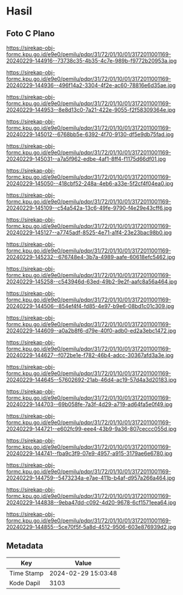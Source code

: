 # Hasil

## Foto C Plano

https://sirekap-obj-formc.kpu.go.id/e9e0/pemilu/pdpr/31/72/01/10/01/3172011001169-20240229-144916--73738c35-4b35-4c7e-989b-f9772b20953a.jpg

https://sirekap-obj-formc.kpu.go.id/e9e0/pemilu/pdpr/31/72/01/10/01/3172011001169-20240229-144936--496f14a2-3304-4f2e-ac60-78816e6d35ae.jpg

https://sirekap-obj-formc.kpu.go.id/e9e0/pemilu/pdpr/31/72/01/10/01/3172011001169-20240229-144953--8e8d13c0-7a21-422e-9055-f2f58309364e.jpg

https://sirekap-obj-formc.kpu.go.id/e9e0/pemilu/pdpr/31/72/01/10/01/3172011001169-20240229-145012--6768bb5e-6392-4f70-9130-df5e9db75fad.jpg

https://sirekap-obj-formc.kpu.go.id/e9e0/pemilu/pdpr/31/72/01/10/01/3172011001169-20240229-145031--a7a5f962-edbe-4af1-8ff4-f1175d66df01.jpg

https://sirekap-obj-formc.kpu.go.id/e9e0/pemilu/pdpr/31/72/01/10/01/3172011001169-20240229-145050--418cbf52-248a-4eb6-a33e-5f2cf4f04ea0.jpg

https://sirekap-obj-formc.kpu.go.id/e9e0/pemilu/pdpr/31/72/01/10/01/3172011001169-20240229-145109--c54a542a-13c6-49fe-9790-f4e29e43cff6.jpg

https://sirekap-obj-formc.kpu.go.id/e9e0/pemilu/pdpr/31/72/01/10/01/3172011001169-20240229-145127--a7745adf-8525-4e71-a1f4-23e23bac98b0.jpg

https://sirekap-obj-formc.kpu.go.id/e9e0/pemilu/pdpr/31/72/01/10/01/3172011001169-20240229-145232--676748e4-3b7a-4989-aafe-60618efc5462.jpg

https://sirekap-obj-formc.kpu.go.id/e9e0/pemilu/pdpr/31/72/01/10/01/3172011001169-20240229-145258--c543946d-63ed-49b2-9e2f-aafc8a56a464.jpg

https://sirekap-obj-formc.kpu.go.id/e9e0/pemilu/pdpr/31/72/01/10/01/3172011001169-20240229-144506--854ef4f4-fd85-4e97-b9e6-08bd1c01c309.jpg

https://sirekap-obj-formc.kpu.go.id/e9e0/pemilu/pdpr/31/72/01/10/01/3172011001169-20240229-144609--a0a2b8f6-d79e-40f0-adb0-ed2a3ebc1472.jpg

https://sirekap-obj-formc.kpu.go.id/e9e0/pemilu/pdpr/31/72/01/10/01/3172011001169-20240229-144627--f072be1e-f782-46b4-adcc-30367afd3a3e.jpg

https://sirekap-obj-formc.kpu.go.id/e9e0/pemilu/pdpr/31/72/01/10/01/3172011001169-20240229-144645--57602692-21ab-46d4-ac19-57d4a3d20183.jpg

https://sirekap-obj-formc.kpu.go.id/e9e0/pemilu/pdpr/31/72/01/10/01/3172011001169-20240229-144703--69b058fe-7a3f-4d29-a719-ad64fa5e0f49.jpg

https://sirekap-obj-formc.kpu.go.id/e9e0/pemilu/pdpr/31/72/01/10/01/3172011001169-20240229-144721--e602fc99-eee4-43b9-9a36-807ceccc055d.jpg

https://sirekap-obj-formc.kpu.go.id/e9e0/pemilu/pdpr/31/72/01/10/01/3172011001169-20240229-144741--fba9c3f9-07e9-4957-a915-3179ae6e6780.jpg

https://sirekap-obj-formc.kpu.go.id/e9e0/pemilu/pdpr/31/72/01/10/01/3172011001169-20240229-144759--5473234a-e7ae-411b-b4af-d957a266a464.jpg

https://sirekap-obj-formc.kpu.go.id/e9e0/pemilu/pdpr/31/72/01/10/01/3172011001169-20240229-144838--9eba47dd-c092-4d20-9678-6cf1571eea64.jpg

https://sirekap-obj-formc.kpu.go.id/e9e0/pemilu/pdpr/31/72/01/10/01/3172011001169-20240229-144855--5ce70f5f-5a8d-4512-9506-603e876939d2.jpg


## Metadata

| Key        | Value               |
| ---------- | ------------------- |
| Time Stamp | 2024-02-29 15:03:48 |
| Kode Dapil | 3103                |



